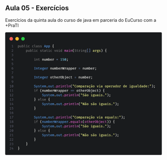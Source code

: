 ## Aula 05 - Exercícios

Exercícios da quinta aula do curso de java em parceria do EuCurso com a +PraTI

<img src=/Assets/Module01/img/Aula05-Exerc.png>
